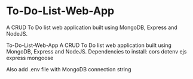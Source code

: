 # To-Do-List-Web-App
A CRUD To Do list web application built using MongoDB, Express and NodeJS. 

To-Do-List-Web-App
A CRUD To Do list web application built using MongoDB, Express and NodeJS. 
Dependencies to install: cors dotenv ejs express mongoose

Also add .env file with MongoDB connection string 
